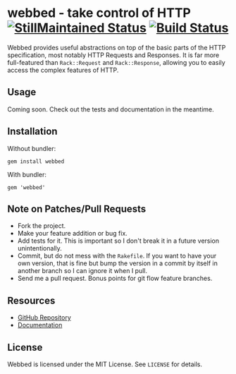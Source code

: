 # webbed - take control of HTTP [![StillMaintained Status](http://stillmaintained.com/CapnKernul/webbed.png)](http://stillmaintained.com/CapnKernul/webbed) [![Build Status](http://travis-ci.org/CapnKernul/webbed.png)](http://travis-ci.org/CapnKernul/webbed) #

Webbed provides useful abstractions on top of the basic parts of the HTTP
specification, most notably HTTP Requests and Responses. It is far more
full-featured than `Rack::Request` and `Rack::Response`, allowing you to easily
access the complex features of HTTP.

## Usage ##

Coming soon. Check out the tests and documentation in the meantime.

## Installation ##

Without bundler:

    gem install webbed

With bundler:

    gem 'webbed'

## Note on Patches/Pull Requests ##

* Fork the project.
* Make your feature addition or bug fix.
* Add tests for it. This is important so I don't break it in a future version unintentionally.
* Commit, but do not mess with the `Rakefile`. If you want to have your own version, that is fine but bump the version in a commit by itself in another branch so I can ignore it when I pull.
* Send me a pull request. Bonus points for git flow feature branches.

## Resources ##

* [GitHub Repository](https://github.com/CapnKernul/webbed)
* [Documentation](http://rubydoc.info/github/CapnKernul/webbed)

## License ##

Webbed is licensed under the MIT License. See `LICENSE` for details.
